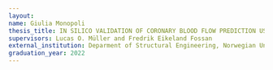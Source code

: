 ```yaml
---
layout:
name: Giulia Monopoli
thesis_title: IN SILICO VALIDATION OF CORONARY BLOOD FLOW PREDICTION USING 3D ULTRASOUND-ACQUIRED VELOCITY AND NEURAL NETWORKS      
supervisors: Lucas O. Müller and Fredrik Eikeland Fossan
external_institution: Deparment of Structural Engineering, Norwegian University of Science and Technology, Trondheim (Norway)
graduation_year: 2022
---
```


